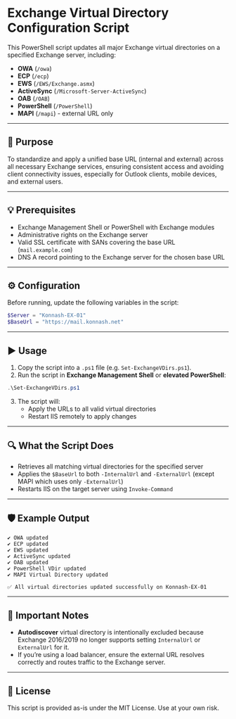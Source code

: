 # Exchange Virtual Directory Configuration Script

This PowerShell script updates all major Exchange virtual directories on a specified Exchange server, including:

- **OWA** (`/owa`)
- **ECP** (`/ecp`)
- **EWS** (`/EWS/Exchange.asmx`)
- **ActiveSync** (`/Microsoft-Server-ActiveSync`)
- **OAB** (`/OAB`)
- **PowerShell** (`/PowerShell`)
- **MAPI** (`/mapi`) - external URL only

---

## 🔧 Purpose

To standardize and apply a unified base URL (internal and external) across all necessary Exchange services, ensuring consistent access and avoiding client connectivity issues, especially for Outlook clients, mobile devices, and external users.

---

## 💡 Prerequisites

- Exchange Management Shell or PowerShell with Exchange modules
- Administrative rights on the Exchange server
- Valid SSL certificate with SANs covering the base URL (`mail.example.com`)
- DNS A record pointing to the Exchange server for the chosen base URL

---

## ⚙️ Configuration

Before running, update the following variables in the script:

```powershell
$Server = "Konnash-EX-01"
$BaseUrl = "https://mail.konnash.net"
```

---

## ▶️ Usage

1. Copy the script into a `.ps1` file (e.g. `Set-ExchangeVDirs.ps1`).
2. Run the script in **Exchange Management Shell** or **elevated PowerShell**:

```powershell
.\Set-ExchangeVDirs.ps1
```

3. The script will:
    - Apply the URLs to all valid virtual directories
    - Restart IIS remotely to apply changes

---

## 🔍 What the Script Does

- Retrieves all matching virtual directories for the specified server
- Applies the `$BaseUrl` to both `-InternalUrl` and `-ExternalUrl` (except MAPI which uses only `-ExternalUrl`)
- Restarts IIS on the target server using `Invoke-Command`

---

## 🛡️ Example Output

```
✔ OWA updated
✔ ECP updated
✔ EWS updated
✔ ActiveSync updated
✔ OAB updated
✔ PowerShell VDir updated
✔ MAPI Virtual Directory updated

✅ All virtual directories updated successfully on Konnash-EX-01
```

---

## 📌 Important Notes

- **Autodiscover** virtual directory is intentionally excluded because Exchange 2016/2019 no longer supports setting `InternalUrl` or `ExternalUrl` for it.
- If you’re using a load balancer, ensure the external URL resolves correctly and routes traffic to the Exchange server.

---

## 📜 License

This script is provided as-is under the MIT License. Use at your own risk.
